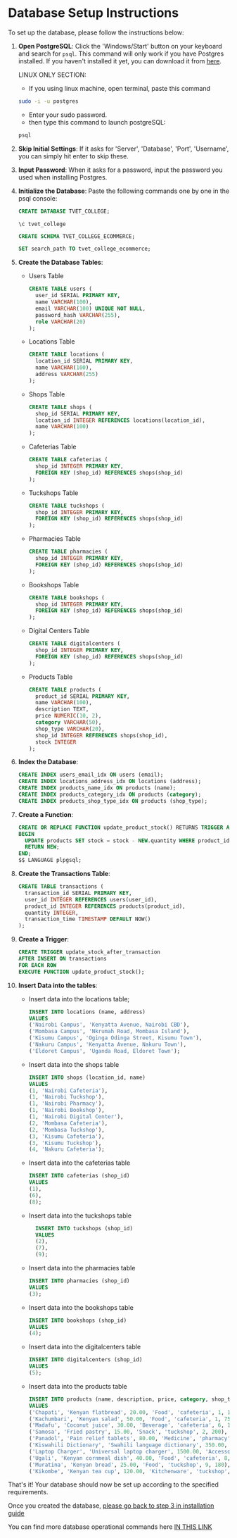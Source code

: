 # Database Setup Instructions

To set up the database, please follow the instructions below:

1. **Open PostgreSQL**: Click the 'Windows/Start' button on your keyboard and search for `psql`. This command will only work if you have Postgres installed. If you haven't installed it yet, you can download it from [here](https://www.postgresql.org/download/).

    LINUX ONLY SECTION:
    - If you using linux machine, open terminal, paste this command
    ```bash
    sudo -i -u postgres
    ```
    - Enter your sudo password.
    - then type this command to launch postgreSQL:
    ```bash
    psql
    ```

2. **Skip Initial Settings**: If it asks for 'Server', 'Database', 'Port', 'Username', you can simply hit enter to skip these.

3. **Input Password**: When it asks for a password, input the password you used when installing Postgres.

4. **Initialize the Database**: Paste the following commands one by one in the psql console:

   ```sql
   CREATE DATABASE TVET_COLLEGE;

   ```

   ```
   \c tvet_college

   ```

   ```sql
   CREATE SCHEMA TVET_COLLEGE_ECOMMERCE;

   ```

   ```sql
   SET search_path TO tvet_college_ecommerce;

   ```

5. **Create the Database Tables**:

   - Users Table

     ```sql
     CREATE TABLE users (
       user_id SERIAL PRIMARY KEY,
       name VARCHAR(100),
       email VARCHAR(100) UNIQUE NOT NULL,
       password_hash VARCHAR(255),
       role VARCHAR(20)
     );

     ```

   - Locations Table

     ```sql
     CREATE TABLE locations (
       location_id SERIAL PRIMARY KEY,
       name VARCHAR(100),
       address VARCHAR(255)
     );

     ```

   - Shops Table

     ```sql
     CREATE TABLE shops (
       shop_id SERIAL PRIMARY KEY,
       location_id INTEGER REFERENCES locations(location_id),
       name VARCHAR(100)
     );

     ```

   - Cafeterias Table

     ```sql
     CREATE TABLE cafeterias (
       shop_id INTEGER PRIMARY KEY,
       FOREIGN KEY (shop_id) REFERENCES shops(shop_id)
     );

     ```

   - Tuckshops Table

     ```sql
     CREATE TABLE tuckshops (
       shop_id INTEGER PRIMARY KEY,
       FOREIGN KEY (shop_id) REFERENCES shops(shop_id)
     );

     ```

   - Pharmacies Table

     ```sql
     CREATE TABLE pharmacies (
       shop_id INTEGER PRIMARY KEY,
       FOREIGN KEY (shop_id) REFERENCES shops(shop_id)
     );

     ```

   - Bookshops Table

     ```sql
     CREATE TABLE bookshops (
       shop_id INTEGER PRIMARY KEY,
       FOREIGN KEY (shop_id) REFERENCES shops(shop_id)
     );

     ```

   - Digital Centers Table

     ```sql
     CREATE TABLE digitalcenters (
       shop_id INTEGER PRIMARY KEY,
       FOREIGN KEY (shop_id) REFERENCES shops(shop_id)
     );

     ```

   - Products Table

     ```sql
     CREATE TABLE products (
       product_id SERIAL PRIMARY KEY,
       name VARCHAR(100),
       description TEXT,
       price NUMERIC(10, 2),
       category VARCHAR(50),
       shop_type VARCHAR(20),
       shop_id INTEGER REFERENCES shops(shop_id),
       stock INTEGER
     );

     ```

6. **Index the Database**:

   ```sql
   CREATE INDEX users_email_idx ON users (email);
   CREATE INDEX locations_address_idx ON locations (address);
   CREATE INDEX products_name_idx ON products (name);
   CREATE INDEX products_category_idx ON products (category);
   CREATE INDEX products_shop_type_idx ON products (shop_type);

   ```

7. **Create a Function**:

   ```sql
   CREATE OR REPLACE FUNCTION update_product_stock() RETURNS TRIGGER AS $$
   BEGIN
     UPDATE products SET stock = stock - NEW.quantity WHERE product_id = NEW.product_id;
     RETURN NEW;
   END;
   $$ LANGUAGE plpgsql;

   ```

8. **Create the Transactions Table**:

   ```sql
   CREATE TABLE transactions (
     transaction_id SERIAL PRIMARY KEY,
     user_id INTEGER REFERENCES users(user_id),
     product_id INTEGER REFERENCES products(product_id),
     quantity INTEGER,
     transaction_time TIMESTAMP DEFAULT NOW()
   );

   ```

9. **Create a Trigger**:

   ```sql
   CREATE TRIGGER update_stock_after_transaction
   AFTER INSERT ON transactions
   FOR EACH ROW
   EXECUTE FUNCTION update_product_stock();

   ```

10. **Insert Data into the tables**:

    - Insert data into the locations table;

      ```sql
      INSERT INTO locations (name, address)
      VALUES
      ('Nairobi Campus', 'Kenyatta Avenue, Nairobi CBD'),
      ('Mombasa Campus', 'Nkrumah Road, Mombasa Island'),
      ('Kisumu Campus', 'Oginga Odinga Street, Kisumu Town'),
      ('Nakuru Campus', 'Kenyatta Avenue, Nakuru Town'),
      ('Eldoret Campus', 'Uganda Road, Eldoret Town');

      ```

    - Insert data into the shops table

      ```sql
      INSERT INTO shops (location_id, name)
      VALUES
      (1, 'Nairobi Cafeteria'),
      (1, 'Nairobi Tuckshop'),
      (1, 'Nairobi Pharmacy'),
      (1, 'Nairobi Bookshop'),
      (1, 'Nairobi Digital Center'),
      (2, 'Mombasa Cafeteria'),
      (2, 'Mombasa Tuckshop'),
      (3, 'Kisumu Cafeteria'),
      (3, 'Kisumu Tuckshop'),
      (4, 'Nakuru Cafeteria');

      ```

    - Insert data into the cafeterias table

      ```sql
      INSERT INTO cafeterias (shop_id)
      VALUES
      (1),
      (6),
      (8);

      ```

    - Insert data into the tuckshops table

      ```sql
        INSERT INTO tuckshops (shop_id)
        VALUES
        (2),
        (7),
        (9);

      ```

    - Insert data into the pharmacies table

      ```sql
      INSERT INTO pharmacies (shop_id)
      VALUES
      (3);

      ```

    - Insert data into the bookshops table

      ```sql
      INSERT INTO bookshops (shop_id)
      VALUES
      (4);
      ```

    - Insert data into the digitalcenters table

      ```sql
      INSERT INTO digitalcenters (shop_id)
      VALUES
      (5);

      ```

    - Insert data into the products table

      ```sql
      INSERT INTO products (name, description, price, category, shop_type, shop_id, stock)
      VALUES
      ('Chapati', 'Kenyan flatbread', 20.00, 'Food', 'cafeteria', 1, 100),
      ('Kachumbari', 'Kenyan salad', 50.00, 'Food', 'cafeteria', 1, 75),
      ('Madafu', 'Coconut juice', 30.00, 'Beverage', 'cafeteria', 6, 120),
      ('Samosa', 'Fried pastry', 15.00, 'Snack', 'tuckshop', 2, 200),
      ('Panadol', 'Pain relief tablets', 80.00, 'Medicine', 'pharmacy', 3, 50),
      ('Kiswahili Dictionary', 'Swahili language dictionary', 350.00, 'Book', 'bookshop', 4, 30),
      ('Laptop Charger', 'Universal laptop charger', 1500.00, 'Accessory', 'digitalcenter', 5, 20),
      ('Ugali', 'Kenyan cornmeal dish', 40.00, 'Food', 'cafeteria', 8, 150),
      ('Muratina', 'Kenyan bread', 25.00, 'Food', 'tuckshop', 9, 180),
      ('Kikombe', 'Kenyan tea cup', 120.00, 'Kitchenware', 'tuckshop', 9, 60);

      ```

That's it! Your database should now be set up according to the specified requirements.

Once you created the database, [please go back to step 3 in installation guide](https://github.com/BSCNRB595022/college-ecommerce-db-group-vi/blob/main/src/guide/1_installation.md)

You can find more database operational commands here [IN THIS LINK](https://github.com/BSCNRB595022/college-ecommerce-db-group-vi/blob/main/src/guide/3_db_operation.md)

